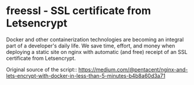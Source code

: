# freessl - SSL certificate from Letsencrypt
Docker and other containerization technologies are becoming an integral part of a developer's daily life. We save time, effort, and money when deploying a static site on nginx with automatic (and free) receipt of an SSL certificate from Letsencrypt.

Original source of the script:: https://medium.com/@pentacent/nginx-and-lets-encrypt-with-docker-in-less-than-5-minutes-b4b8a60d3a71
